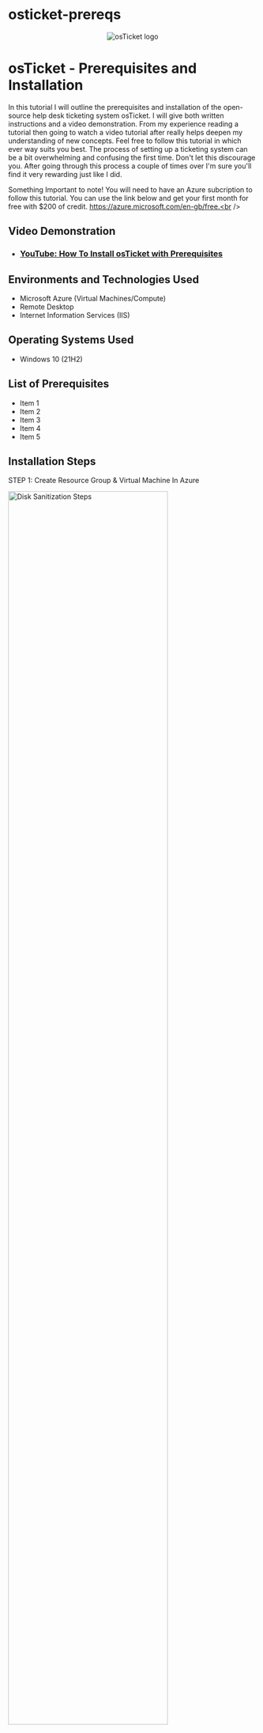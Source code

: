 # osticket-prereqs
<p align="center">
<img src="https://i.imgur.com/Clzj7Xs.png" alt="osTicket logo"/>
</p>

<h1>osTicket - Prerequisites and Installation</h1>
In this tutorial I will outline the prerequisites and installation of the open-source help desk ticketing system osTicket. I will give both written instructions and a video demonstration. From my experience reading a tutorial then going to watch a video tutorial after really helps deepen my understanding of new concepts. Feel free to follow this tutorial in which ever way suits you best. The process of setting up a ticketing system can be a bit overwhelming and confusing the first time. Don't let this discourage you. After going through this process a couple of times over I'm sure you'll find it very rewarding just like I did.

Something Important to note! You will need to have an Azure subcription to follow this tutorial. You can use the link below and get your first month for free with $200 of credit. https://azure.microsoft.com/en-gb/free.<br />


<h2>Video Demonstration</h2>

- ### [YouTube: How To Install osTicket with Prerequisites](https://www.youtube.com)

<h2>Environments and Technologies Used</h2>

- Microsoft Azure (Virtual Machines/Compute)
- Remote Desktop
- Internet Information Services (IIS)

<h2>Operating Systems Used </h2>

- Windows 10</b> (21H2)

<h2>List of Prerequisites</h2>

- Item 1
- Item 2
- Item 3
- Item 4
- Item 5

<h2>Installation Steps</h2>
STEP 1: Create Resource Group & Virtual Machine In Azure 
<p>
<img src="https://i.imgur.com/DJmEXEB.png" height="80%" width="80%" alt="Disk Sanitization Steps"/>
</p>
<p>
The first thing you want to do is make a resource group in Azure. 
On your Azure Portal go to Create resource group.
I like to keep things organised so I will call this resource group "osTicket-lab".
Choose Your Region. 
Then click create resource group. 

Next Go to your Azure Portal and Click Create Virtual Machine. 
I will name mine 'osTicketVM' and put it in the "osTicket-lab" resource group. 
For the image section we will be using a windows 10 virtual machine. 

There are a few key steps to keep in mind here. 

Firstly Make Sure that your virtual machine is in the same region as your resource group. 

Second Ensure that the size of your virtual machine is adequate. 
It must have at 2vcpus! 
This is an important step. I experienced a lot of problems during this stage because I picked a machine that only have 1vcpu at first. 
My Virtual Machine was so slow to the point of it being unusable.

Finally when creating the VM, allow it to make a new Virtual Network or "Vnet".

STEP 2: Log On To Your Virtual Machine 

First off copy your Virtual Machine's public address. 
We will paste this into a remote desktop software.

If you are on a mac you can use the app "microsoft remote desktop"
Windows Users can you the program remote desktop connection. 

Using the user name and password you made on Azure log onto your virtual machine.

If you found this part difficult it's probably because you made a difficult username and password. 
Remember guys KISS. Keep it simple stupid. 

STEP 3: Set Up & Configure IIS

Bring up your control panel and go to programs. 
From there click turn windows features on/off. 

Look for IIS which stands for internet information services. 
Check the ISS box.
Expand World Wide Web Services. Then Expand Application Development features then check CGI.
Expand ISS and check everything under comman HTTP features.
After all of that click 'ok' to install the web server.

STEP 4: Test The Server 
Type in 127.0.0.1 in a web browser.
You should see a page like the screenshot down below. 
If It didnt work restart the ISS section you might have checked the wrong boxes for that section. 

STEP 5: Lots of Installation files. 
From the installation folder I made start install things in this order. 

Download and install PHP manager for IIS. File name: PHPMangerForIIS_V1.5.0.msi
Download and install Rewrite Module. File name: rewrite_amd64_en-US.msi 

Go to your C drive and create a folder called PHP

Download and Install PHP 7.3.8 and extract it's content into the PHP folder in the C drive. 

Another installation.... 

Download and install the VC_redist.x86.exe file. 

ONE MORE INSTALLATION... atleast for this step. 

Download and install the MySQL5.5.62 file. 
Some important things to note when installing this file. 
Choose typical setup. 
Click finish and Launch the configuration wizard.

Click standard configuration

For this next section the my sequel username will automatically be root. 
You can choose whatever password you want. 
My password will be Password1 because like I said before keep it simple stupid. 
Especially doing this long setup process the last thing you want to do is forget your password and have to start it all over again. 
What my sequal is doing is installing a database on your virtual machine for osTicket to use. Osticket will need a database for all of the users, tickets and user permissons data. 

Step 6: Back To IIS

Go to your start menu and run ISS as an adminstrator. 

Click on PHP manager

Then Register new PHP manager

Then We will need to find the PHP folder we made on the C drive earlier and select the \php-cgi.exe file. 

Finish installation.

STEP 7: Install osTicket 

Download the osticket file in the listed resources folder.
Click on it and you'll see a folder called "upload". 

We are going to drag that folder to the directory c:\inetpub\wwwroot


Then we will rename the "upload" file to "osTicket".
Please ensure you write it exactly like this with no spaces. 
If it is written different to this there will be an error message later on in the installation which may result in you having to start the process all over again. 

Reload the IIS and restart it. 

STEP 8: 

</p>
<br />

<p>
<img src="https://i.imgur.com/DJmEXEB.png" height="80%" width="80%" alt="Disk Sanitization Steps"/>
</p>
<p>
Lorem ipsum dolor sit amet, consectetur adipiscing elit, sed do eiusmod tempor incididunt ut labore et dolore magna aliqua. Ut enim ad minim veniam, quis nostrud exercitation ullamco laboris nisi ut aliquip ex ea commodo consequat. Duis aute irure dolor in reprehenderit in voluptate velit esse cillum dolore eu fugiat nulla pariatur.
</p>
<br />

<p>
<img src="https://i.imgur.com/DJmEXEB.png" height="80%" width="80%" alt="Disk Sanitization Steps"/>
</p>
<p>
Lorem ipsum dolor sit amet, consectetur adipiscing elit, sed do eiusmod tempor incididunt ut labore et dolore magna aliqua. Ut enim ad minim veniam, quis nostrud exercitation ullamco laboris nisi ut aliquip ex ea commodo consequat. Duis aute irure dolor in reprehenderit in voluptate velit esse cillum dolore eu fugiat nulla pariatur.
</p>
<br />
